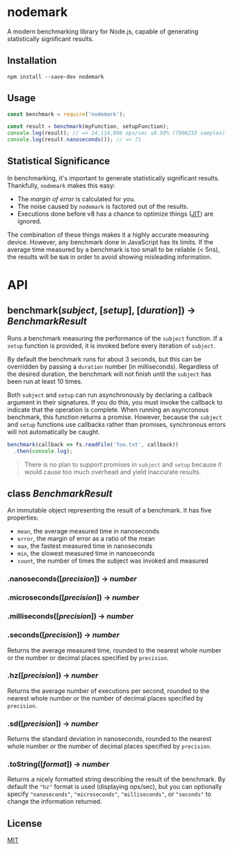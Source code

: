 # nodemark
A modern benchmarking library for Node.js, capable of generating statistically significant results.

## Installation
```
npm install --save-dev nodemark
```

## Usage
```js
const benchmark = require('nodemark');

const result = benchmark(myFunction, setupFunction);
console.log(result); // => 14,114,886 ops/sec ±0.58% (7906233 samples)
console.log(result.nanoseconds()); // => 71
```

## Statistical Significance

In benchmarking, it's important to generate statistically significant results. Thankfully, `nodemark` makes this easy:

* The *margin of error* is calculated for you.
* The noise caused by `nodemark` is factored out of the results.
* Executions done before v8 has a chance to optimize things ([JIT](https://en.wikipedia.org/wiki/Just-in-time_compilation)) are ignored.

The combination of these things makes it a highly accurate measuring device. However, any benchmark done in JavaScript has its limits. If the average time measured by a benchmark is too small to be reliable (< 5ns), the results will be `NaN` in order to avoid showing misleading information.

# API

## benchmark(*subject*, [*setup*], [*duration*]) -> *BenchmarkResult*

Runs a benchmark measuring the performance of the `subject` function. If a `setup` function is provided, it is invoked before every iteration of `subject`.

By default the benchmark runs for about 3 seconds, but this can be overridden by passing a `duration` number (in milliseconds). Regardless of the desired duration, the benchmark will not finish until the `subject` has been run at least 10 times.

Both `subject` and `setup` can run asynchronously by declaring a callback argument in their signatures. If you do this, you must invoke the callback to indicate that the operation is complete. When running an asyncronous benchmark, this function returns a promise. However, because the `subject` and `setup` functions use callbacks rather than promises, synchronous errors will not automatically be caught.

```js
benchmark(callback => fs.readFile('foo.txt', callback))
  .then(console.log);
```

> There is no plan to support promises in `subject` and `setup` because it would cause too much overhead and yield inaccurate results.

## class *BenchmarkResult*

An immutable object representing the result of a benchmark. It has five properties:

* `mean`, the average measured time in nanoseconds
* `error`, the margin of error as a ratio of the mean
* `max`, the fastest measured time in nanoseconds
* `min`, the slowest measured time in nanoseconds
* `count`, the number of times the subject was invoked and measured

### .nanoseconds([*precision*]) -> *number*

### .microseconds([*precision*]) -> *number*

### .milliseconds([*precision*]) -> *number*

### .seconds([*precision*]) -> *number*

Returns the average measured time, rounded to the nearest whole number or the number or decimal places specified by `precision`.

### .hz([*precision*]) -> *number*

Returns the average number of executions per second, rounded to the nearest whole number or the number of decimal places specified by `precision`.

### .sd([*precision*]) -> *number*

Returns the standard deviation in nanoseconds, rounded to the nearest whole number or the number of decimal places specified by `precision`.

### .toString([*format*]) -> *number*

Returns a nicely formatted string describing the result of the benchmark. By default the `"hz"` format is used (displaying ops/sec), but you can optionally specify `"nanoseconds"`, `"microseconds"`, `"milliseconds"`, or `"seconds"` to change the information returned.

## License

[MIT](https://github.com/JoshuaWise/nodemark/blob/master/LICENSE)
